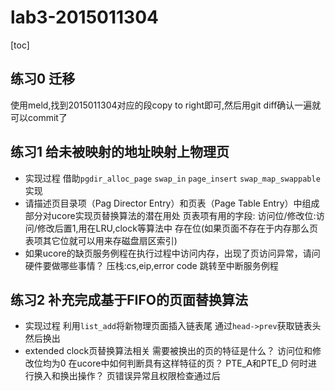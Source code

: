 # lab3-2015011304

[toc]
## 练习0 迁移
使用meld,找到2015011304对应的段copy to right即可,然后用git diff确认一遍就可以commit了

## 练习1 给未被映射的地址映射上物理页
- 实现过程
借助`pgdir_alloc_page` `swap_in` `page_insert` `swap_map_swappable`实现
- 请描述页目录项（Pag Director Entry）和页表（Page Table Entry）中组成部分对ucore实现页替换算法的潜在用处
页表项有用的字段:
访问位/修改位:访问/修改后置1,用在LRU,clock等算法中
存在位(如果页面不存在于内存那么页表项其它位就可以用来存磁盘扇区索引)
- 如果ucore的缺页服务例程在执行过程中访问内存，出现了页访问异常，请问硬件要做哪些事情？
压栈:cs,eip,error code
跳转至中断服务例程

## 练习2 补充完成基于FIFO的页面替换算法
- 实现过程
利用`list_add`将新物理页面插入链表尾
通过`head->prev`获取链表头然后换出
- extended clock页替换算法相关
需要被换出的页的特征是什么？
访问位和修改位均为0
在ucore中如何判断具有这样特征的页？
PTE_A和PTE_D
何时进行换入和换出操作？
页错误异常且权限检查通过后